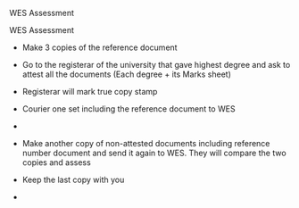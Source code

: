 WES Assessment

WES Assessment 

* Make 3 copies of the reference document 
* Go to the registerar of the university that gave highest degree and ask to attest all the documents (Each degree + its Marks sheet)
* Registerar will mark true copy stamp
* Courier one set including the reference document to WES
*  
* Make another copy of non-attested documents including reference number document and send it again to WES. They will compare the two copies and assess

* Keep the last copy with you
* 
